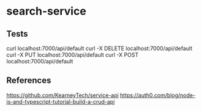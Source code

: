 # search-service

## Tests
curl localhost:7000/api/default
curl -X DELETE localhost:7000/api/default
curl -X PUT localhost:7000/api/default
curl -X POST localhost:7000/api/default

## References
https://github.com/KearneyTech/service-api
https://auth0.com/blog/node-js-and-typescript-tutorial-build-a-crud-api